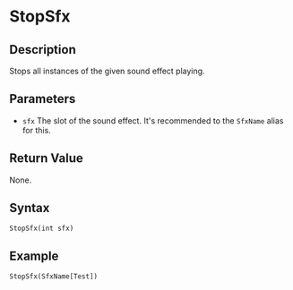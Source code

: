 # StopSfx

## Description
Stops all instances of the given sound effect playing.

## Parameters
- `sfx`
The slot of the sound effect. It's recommended to the `SfxName` alias for this.

## Return Value
None.

## Syntax
```
StopSfx(int sfx)
```

## Example
```
StopSfx(SfxName[Test])
```